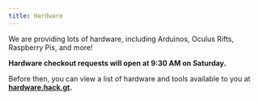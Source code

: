 ```yaml
---
title: Hardware
---
```

We are providing lots of hardware, including Arduinos, Oculus Rifts, Raspberry Pis, and more! 

**Hardware checkout requests will open at 9:30 AM on Saturday.** 

Before then, you can view a list of hardware and tools available to you at **[hardware.hack.gt](https://hardware.hack.gt).**
